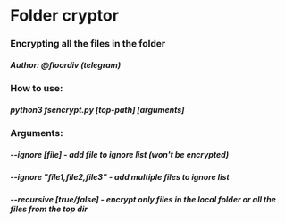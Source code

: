 # Folder cryptor
### Encrypting all the files in the folder
##### Author: @floordiv (telegram)

### How to use:
##### python3 fsencrypt.py [top-path] [arguments]
### Arguments:
##### --ignore [file] - add file to ignore list (won't be encrypted)
##### --ignore "file1,file2,file3" - add multiple files to ignore list
##### --recursive [true/false] - encrypt only files in the local folder or all the files from the top dir
